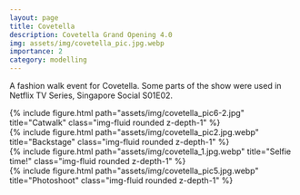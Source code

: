 ```yaml
---
layout: page
title: Covetella
description: Covetella Grand Opening 4.0
img: assets/img/covetella_pic.jpg.webp
importance: 2
category: modelling
---
```


A fashion walk event for Covetella. Some parts of the show were used in Netflix TV Series, Singapore Social S01E02.

<div class="col">
    <div class="col-sm mt-3 mt-md-0">
        {% include figure.html path="assets/img/covetella_pic6-2.jpg" title="Catwalk" class="img-fluid rounded z-depth-1" %}
    </div>
</div>
<div class="row">
    <div class="col-sm mt-3 mt-md-0">
        {% include figure.html path="assets/img/covetella_pic2.jpg.webp" title="Backstage" class="img-fluid rounded z-depth-1" %}
    </div>
        <div class="col-sm mt-3 mt-md-0">
        {% include figure.html path="assets/img/covetella_1.jpg.webp" title="Selfie time!" class="img-fluid rounded z-depth-1" %}
    </div>
</div>
<div class="col">
    <div class="col-sm mt-3 mt-md-0">
        {% include figure.html path="assets/img/covetella_pic5.jpg.webp" title="Photoshoot" class="img-fluid rounded z-depth-1" %}
    </div>
</div>
